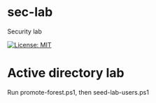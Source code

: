 # sec-lab

Security lab

[![License: MIT](https://img.shields.io/badge/License-MIT-yellow.svg)](https://opensource.org/licenses/MIT)

# Active directory lab

Run promote-forest.ps1,
then seed-lab-users.ps1
